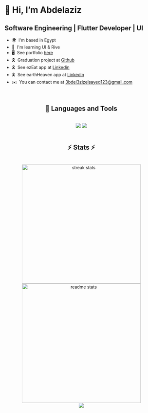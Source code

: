 👋 Hi, I’m Abdelaziz
================================================================================================================================

Software Engineering | Flutter Developer | UI
---------------------------------------------

* 🌍  I'm based in Egypt
* 🧠  I'm learning UI & Rive
* 🖥️  See portfolio [here](https://abdelaziz66.netlify.app)
* 🎗️  Graduation project at [Github](https://github.com/Abdelaziz66/UniversityHub)
* 🎗️  See ezEat app at [Linkedin](http://www.linkedin.com/posts/abdelaziz-elsayed-aab278252_flutter-flutterdev-mobiledevelopment-activity-7240379832872660993-yXhm/?utm_source=share&utm_medium=member_desktop)
* 🎗️  See earthHeaven app at [Linkedin](https://www.linkedin.com/posts/abdelaziz-elsayed-aab278252_flutter-flutterdev-mobiledevelopment-activity-7248357169065062400-WW3n?utm_source=share&utm_medium=member_desktop)
* ✉️  You can contact me at [3bdel3zizelsayed123@gmail.com](mailto:3bdel3zizelsayed123@gmail.com)
<br>


<h2 align="center">🚀 Languages and Tools</h2>

<br>

<div align="center">
    <img src="https://skillicons.dev/icons?i=flutter,dart,firebase,figma,androidstudio,postman" />
    <img src="https://skillicons.dev/icons?i=vscode,visualstudio,python,cpp,java,python" /><br>
</div>
<br>

</p>

<h2 align="center">⚡ Stats ⚡</h2>
<br>
<div align=center>
  <img width=390 src="https://github-readme-streak-stats-salesp07.vercel.app/?user=Abdelaziz66&count_private=true&theme=react&border_radius=10" alt="streak stats"/>
    <br/>
  <img width=390 src="https://github-readme-stats-salesp07.vercel.app/api?username=Abdelaziz66&count_private=true&show_icons=true&theme=react&rank_icon=github&border_radius=10" alt="readme stats" />
<!--   <img width=325 align="center" src="https://github-readme-stats-salesp07.vercel.app/api/top-langs/?username=Abdelaziz66&hide=HTML&langs_count=8&layout=compact&theme=react&border_radius=10&size_weight=0.5&count_weight=0.5&exclude_repo=github-readme-stats" alt="top langs" /> -->
</div>

<div align=center>
 <a href="https://visitcount.itsvg.in">
  <img src="https://visitcount.itsvg.in/api?id=Abdelaziz66&label=Profile%20Views&color=0&icon=5&pretty=false" />
</a>
</div>

